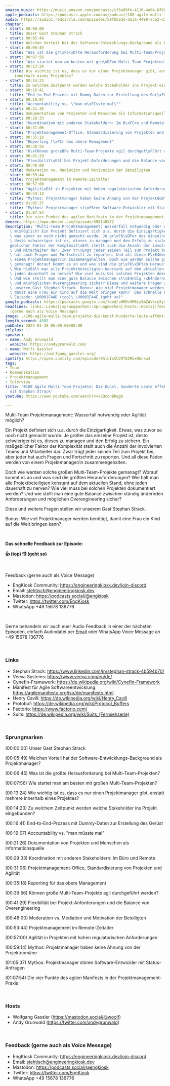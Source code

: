 ```yaml
---
amazon_music: https://music.amazon.com/podcasts/c35a09fe-4116-4e04-8f68-77d61b112e46/episodes/40530a4e-ac9e-46c2-9008-4cbbc7038d98/engineering-kiosk-108-agile-multi-team-projekte-die-kunst-hunderte-leute-effektiv-zu-koordinieren-mit-stephan-strack
apple_podcasts: https://podcasts.apple.com/us/podcast/108-agile-multi-team-projekte-die-kunst-hunderte-leute/id1603082924?i=1000643471773&uo=4
audio: https://audio1.redcircle.com/episodes/5efb56dd-d53a-4480-ac62-d2d3731742f1/stream.mp3
chapter:
- start: 00:00:00
  title: Unser Gast Stephan Strack
- start: 00:05:49
  title: Welchen Vorteil hat der Software-Entwicklungs-Background als Projektmanager?
- start: 00:06:45
  title: "Was ist die gr\xF6\xDFte Herausforderung bei Multi-Team-Projekten?"
- start: 00:07:56
  title: "Wie startet man am besten mit gro\xDFen Multi-Team-Projekten?"
- start: 00:13:24
  title: Wie wichtig ist es, dass es nur einen Projektmanager gibt, anstatt mehrere
    innerhalb eines Projektes?
- start: 00:14:23
  title: Zu welchem Zeitpunkt werden welche Stakeholder ins Projekt eingebunden?
- start: 00:16:41
  title: "End-to-End-Prozess mit Dummy-Daten zur Erstellung des Ger\xFCst"
- start: 00:19:07
  title: "Accountability vs. \"man m\xFCsste mal\""
- start: 00:21:26
  title: Dokumentation von Projekten und Menschen als Informationsquelle
- start: 00:29:33
  title: "Koordination mit anderen Stakeholdern: Im B\xFCro und Remote"
- start: 00:31:06
  title: "Projektmanagement-Office, Standardisierung von Projekten und Agilit\xE4t"
- start: 00:35:18
  title: "Reporting f\xFCr das obere Management"
- start: 00:39:56
  title: "K\xF6nnen gro\xDFe Multi-Team-Projekte agil durchgef\xFChrt werden?"
- start: 00:41:29
  title: "Flexibilit\xE4t bei Projekt-Anforderungen und die Balance von Overengineering"
- start: 00:48:00
  title: Moderation vs. Mediation und Motivation der Beteiligten
- start: 00:53:44
  title: Projektmanagement im Remote-Zeitalter
- start: 00:57:00
  title: "Agilit\xE4t in Projekten mit hohen regulatorischen Anforderungen"
- start: 00:59:14
  title: "Mythos: Projektmanager haben keine Ahnung von der Projektdom\xE4ne"
- start: 01:05:37
  title: "Mythos: Projektmanager st\xF6ren Software-Entwickler mit Status-Anfragen"
- start: 01:07:54
  title: Die vier Punkte des agilen Manifests in der Projektmanagement-Praxis
deezer: https://www.deezer.com/episode/598140572
description: "Multi-Team Projektmanagement: Wasserfall notwendig oder Agilit\xE4t\
  \ m\xF6glich? Ein Projekt definiert sich u.a. durch die Einzigartigkeit. Etwas,\
  \ was zuvor so noch nicht gemacht wurde. Je gr\xF6\xDFer das einzelne Projekt ist,\
  \ desto schwieriger ist es, dieses zu managen und den Erfolg zu sichern. Ein ma\xDF\
  geblicher Faktor der Komplexit\xE4t stellt auch die Anzahl der involvierten Teams\
  \ und Mitarbeiter dar. Zwar tr\xE4gt jeder seinen Teil zum Projekt bei, aber jeder\
  \ hat auch Fragen und Fortschritt zu reporten. Und all diese F\xE4den werden von\
  \ einem Projektmanager/in zusammengehalten. Doch wie werden solche gro\xDFen Multi-Team-Projekte\
  \ gemanagt? Worauf kommt es an und was sind die gr\xF6\xDFten Herausforderungen?\
  \ Wie h\xE4lt man alle Projektbeteiligten konstant auf dem aktuellen Stand, ohne\
  \ jeden dauerhaft zu nerven? Wie viel muss bei solchen Projekten dokumentiert werden?\
  \ Und wie stellt man eine gute Balance zwischen st\xE4ndig \xE4ndernden Anforderungen\
  \ und m\xF6glichen Overengineering sicher? Diese und weitere Fragen stellen wir\
  \ unserem Gast Stephan Strack. Bonus: Wie viel Projektmanager werden ben\xF6tigt,\
  \ damit eine Frau ein Kind auf die Welt bringen kann?  Das schnelle Feedback zur\
  \ Episode: \U0001F44D (top)\_\U0001F44E (geht so)"
google_podcasts: https://podcasts.google.com/feed/aHR0cHM6Ly9mZWVkcy5yZWRjaXJjbGUuY29tLzBlY2ZkZmQ3LWZkYTEtNGMzZC05NTE1LTQ3NjcyN2Y5ZGY1ZQ/episode/OTBjNjE5MzEtYzBkYS00NzBmLWJlMGUtOTgyNzE1OTg5Nzgz?sa=X&ved=2ahUKEwi7tM3e9ISEAxVSB0QIHTZmDHYQkfYCegQIARAF
headlines: links::Links||sprungmarken::Sprungmarken||hosts::Hosts||feedback-gerne-auch-als-voice-message::Feedback
  (gerne auch als Voice Message)
image: ./108-agile-multi-team-projekte-die-kunst-hunderte-leute-effektiv-zu-koordinieren-mit-stephan-strack.jpg
length_second: 4505
pubDate: 2024-01-30 05:00:00+00:00
rtlplus: ''
speaker:
- name: Andy Grunwald
  website: https://andygrunwald.com/
- name: Wolfi Gassler
  website: https://wolfgang.gassler.org/
spotify: https://open.spotify.com/episode/0hlLIxCU2RTEZRbxRbnkuJ
tags:
- Team
- Kommunikation
- Projektmanagement
- Interview
title: '#108 Agile Multi-Team Projekte: Die Kunst, hunderte Leute effektiv zu koordinieren
  mit Stephan Strack'
youtube: https://www.youtube.com/watch?v=xSQconBhqgA

---
```

<p>Multi-Team Projektmanagement: Wasserfall notwendig oder Agilität möglich?</p><p>Ein Projekt definiert sich u.a. durch die Einzigartigkeit. Etwas, was zuvor so noch nicht gemacht wurde. Je größer das einzelne Projekt ist, desto schwieriger ist es, dieses zu managen und den Erfolg zu sichern. Ein maßgeblicher Faktor der Komplexität stellt auch die Anzahl der involvierten Teams und Mitarbeiter dar. Zwar trägt jeder seinen Teil zum Projekt bei, aber jeder hat auch Fragen und Fortschritt zu reporten. Und all diese Fäden werden von einem Projektmanager/in zusammengehalten.</p><p>Doch wie werden solche großen Multi-Team-Projekte gemanagt? Worauf kommt es an und was sind die größten Herausforderungen? Wie hält man alle Projektbeteiligten konstant auf dem aktuellen Stand, ohne jeden dauerhaft zu nerven? Wie viel muss bei solchen Projekten dokumentiert werden? Und wie stellt man eine gute Balance zwischen ständig ändernden Anforderungen und möglichen Overengineering sicher?</p><p>Diese und weitere Fragen stellen wir unserem Gast Stephan Strack.</p><p>Bonus: Wie viel Projektmanager werden benötigt, damit eine Frau ein Kind auf die Welt bringen kann?</p><p><br></p><p><strong>Das schnelle Feedback zur Episode:</strong></p><p><a href="https://api.openpodcast.dev/feedback/108/upvote" rel="nofollow"><strong>👍 (top)</strong></a><strong> </strong><a href="https://api.openpodcast.dev/feedback/108/downvote" rel="nofollow"><strong>👎 (geht so)</strong></a></p><p><br></p><p>Feedback (gerne auch als Voice Message)</p><ul><li>EngKiosk Community: <a href="https://engineeringkiosk.dev/join-discord">https://engineeringkiosk.dev/join-discord</a> </li><li>Email: <a href="mailto:stehtisch@engineeringkiosk.dev" rel="nofollow">stehtisch@engineeringkiosk.dev</a></li><li>Mastodon: <a href="https://podcasts.social/@engkiosk" rel="nofollow">https://podcasts.social/@engkiosk</a></li><li>Twitter: <a href="https://twitter.com/EngKiosk" rel="nofollow">https://twitter.com/EngKiosk</a></li><li>WhatsApp +49 15678 136776</li></ul><p><br></p><p>Gerne behandeln wir auch euer Audio Feedback in einer der nächsten Episoden, einfach Audiodatei per <a href="https://engineeringkiosk.dev/kontakt/">Email</a> oder WhatsApp Voice Message an +49 15678 136776</p><p><br></p><h3 id="links">Links</h3><ul><li>Stephan Strack: <a href="https://www.linkedin.com/in/stephan-strack-4b594b70/" rel="nofollow">https://www.linkedin.com/in/stephan-strack-4b594b70/</a></li><li>Veeva Systems: <a href="https://www.veeva.com/eu/de/" rel="nofollow">https://www.veeva.com/eu/de/</a></li><li>Cynefin-Framework: <a href="https://de.wikipedia.org/wiki/Cynefin-Framework" rel="nofollow">https://de.wikipedia.org/wiki/Cynefin-Framework</a></li><li>Manifest für Agile Softwareentwicklung: <a href="https://agilemanifesto.org/iso/de/manifesto.html" rel="nofollow">https://agilemanifesto.org/iso/de/manifesto.html</a></li><li>Henry Cavill: <a href="https://de.wikipedia.org/wiki/Henry_Cavill" rel="nofollow">https://de.wikipedia.org/wiki/Henry_Cavill</a></li><li>Protobuf: <a href="https://de.wikipedia.org/wiki/Protocol_Buffers" rel="nofollow">https://de.wikipedia.org/wiki/Protocol_Buffers</a></li><li>Factorio: <a href="https://www.factorio.com/" rel="nofollow">https://www.factorio.com/</a></li><li>Suits: <a href="https://de.wikipedia.org/wiki/Suits_(Fernsehserie)" rel="nofollow">https://de.wikipedia.org/wiki/Suits_(Fernsehserie)</a></li></ul><p><br></p><h3 id="sprungmarken">Sprungmarken</h3><p>(00:00:00) Unser Gast Stephan Strack</p><p>(00:05:49) Welchen Vorteil hat der Software-Entwicklungs-Background als Projektmanager?</p><p>(00:06:45) Was ist die größte Herausforderung bei Multi-Team-Projekten?</p><p>(00:07:56) Wie startet man am besten mit großen Multi-Team-Projekten?</p><p>(00:13:24) Wie wichtig ist es, dass es nur einen Projektmanager gibt, anstatt mehrere innerhalb eines Projektes?</p><p>(00:14:23) Zu welchem Zeitpunkt werden welche Stakeholder ins Projekt eingebunden?</p><p>(00:16:41) End-to-End-Prozess mit Dummy-Daten zur Erstellung des Gerüst</p><p>(00:19:07) Accountability vs. &#34;man müsste mal&#34;</p><p>(00:21:26) Dokumentation von Projekten und Menschen als Informationsquelle</p><p>(00:29:33) Koordination mit anderen Stakeholdern: Im Büro und Remote</p><p>(00:31:06) Projektmanagement-Office, Standardisierung von Projekten und Agilität</p><p>(00:35:18) Reporting für das obere Management</p><p>(00:39:56) Können große Multi-Team-Projekte agil durchgeführt werden?</p><p>(00:41:29) Flexibilität bei Projekt-Anforderungen und die Balance von Overengineering</p><p>(00:48:00) Moderation vs. Mediation und Motivation der Beteiligten</p><p>(00:53:44) Projektmanagement im Remote-Zeitalter</p><p>(00:57:00) Agilität in Projekten mit hohen regulatorischen Anforderungen</p><p>(00:59:14) Mythos: Projektmanager haben keine Ahnung von der Projektdomäne</p><p>(01:05:37) Mythos: Projektmanager stören Software-Entwickler mit Status-Anfragen</p><p>(01:07:54) Die vier Punkte des agilen Manifests in der Projektmanagement-Praxis</p><p><br></p><h3 id="hosts">Hosts</h3><ul><li>Wolfgang Gassler (<a href="https://mastodon.social/@woolf" rel="nofollow">https://mastodon.social/@woolf</a>)</li><li>Andy Grunwald (<a href="https://twitter.com/andygrunwald" rel="nofollow">https://twitter.com/andygrunwald</a>)</li></ul><p><br></p><h3 id="feedback-gerne-auch-als-voice-message">Feedback (gerne auch als Voice Message)</h3><ul><li>EngKiosk Community: <a href="https://engineeringkiosk.dev/join-discord">https://engineeringkiosk.dev/join-discord</a> </li><li>Email: <a href="mailto:stehtisch@engineeringkiosk.dev" rel="nofollow">stehtisch@engineeringkiosk.dev</a></li><li>Mastodon: <a href="https://podcasts.social/@engkiosk" rel="nofollow">https://podcasts.social/@engkiosk</a></li><li>Twitter: <a href="https://twitter.com/EngKiosk" rel="nofollow">https://twitter.com/EngKiosk</a></li><li>WhatsApp +49 15678 136776</li></ul>